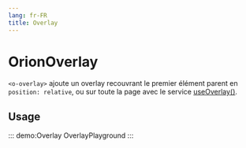 ```yaml
---
lang: fr-FR
title: Overlay
---
```


# OrionOverlay

`<o-overlay>` ajoute un overlay recouvrant le premier élément parent en `position: relative`, ou sur toute la page avec le service [useOverlay()](../../fr/services/Overlay.md).

## Usage

::: demo:Overlay
OverlayPlayground
:::

<attribute-table/>

